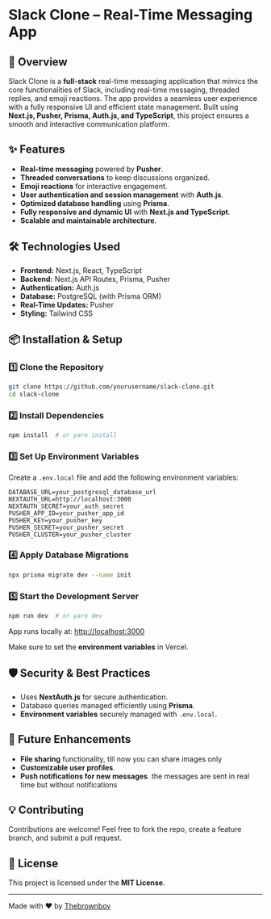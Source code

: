 # Slack Clone – Real-Time Messaging App

## 🚀 Overview
Slack Clone is a **full-stack** real-time messaging application that mimics the core functionalities of Slack, including real-time messaging, threaded replies, and emoji reactions. The app provides a seamless user experience with a fully responsive UI and efficient state management. Built using **Next.js, Pusher, Prisma, Auth.js, and TypeScript**, this project ensures a smooth and interactive communication platform.

## ✨ Features
- **Real-time messaging** powered by **Pusher**.
- **Threaded conversations** to keep discussions organized.
- **Emoji reactions** for interactive engagement.
- **User authentication and session management** with **Auth.js**.
- **Optimized database handling** using **Prisma**.
- **Fully responsive and dynamic UI** with **Next.js and TypeScript**.
- **Scalable and maintainable architecture**.

## 🛠️ Technologies Used
- **Frontend:** Next.js, React, TypeScript
- **Backend:** Next.js API Routes, Prisma, Pusher
- **Authentication:** Auth.js
- **Database:** PostgreSQL (with Prisma ORM)
- **Real-Time Updates:** Pusher
- **Styling:** Tailwind CSS

## 📦 Installation & Setup

### 1️⃣ Clone the Repository
```sh
git clone https://github.com/yourusername/slack-clone.git
cd slack-clone
```

### 2️⃣ Install Dependencies
```sh
npm install  # or yarn install
```

### 3️⃣ Set Up Environment Variables
Create a `.env.local` file and add the following environment variables:
```env
DATABASE_URL=your_postgresql_database_url
NEXTAUTH_URL=http://localhost:3000
NEXTAUTH_SECRET=your_auth_secret
PUSHER_APP_ID=your_pusher_app_id
PUSHER_KEY=your_pusher_key
PUSHER_SECRET=your_pusher_secret
PUSHER_CLUSTER=your_pusher_cluster
```

### 4️⃣ Apply Database Migrations
```sh
npx prisma migrate dev --name init
```

### 5️⃣ Start the Development Server
```sh
npm run dev  # or yarn dev
```
App runs locally at: [http://localhost:3000](http://localhost:3000)


Make sure to set the **environment variables** in Vercel.

## 🛡️ Security & Best Practices
- Uses **NextAuth.js** for secure authentication.
- Database queries managed efficiently using **Prisma**.
- **Environment variables** securely managed with `.env.local`.

## 📖 Future Enhancements
- **File sharing** functionality, till now you can share images only 
- **Customizable user profiles**.
- **Push notifications for new messages**. the messages are sent in real time but without notifications

## 💡 Contributing
Contributions are welcome! Feel free to fork the repo, create a feature branch, and submit a pull request.

## 📝 License
This project is licensed under the **MIT License**.

---
Made with ❤️ by [Thebrownboy]([https://github.com/yourusername](https://github.com/Thebrownboy))

